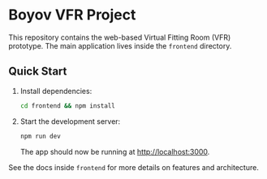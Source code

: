 # Boyov VFR Project

This repository contains the web-based Virtual Fitting Room (VFR) prototype. The main application lives inside the `frontend` directory.

## Quick Start

1. Install dependencies:
   ```bash
   cd frontend && npm install
   ```
2. Start the development server:
   ```bash
   npm run dev
   ```
   The app should now be running at <http://localhost:3000>.

See the docs inside `frontend` for more details on features and architecture.
